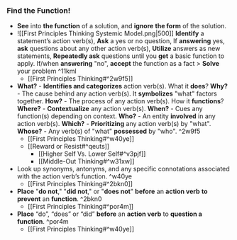 ### Find the Function!
-  **See** into **the function** of a solution, and **ignore** **the form** of the solution.
- ![[First Principles Thinking Systemic Model.png|500]]
	**Identify** a statement’s action verb(s), **Ask** a yes or no question,
	If **answering** yes, **ask** questions about any other action verb(s), **Utilize** answers as new statements, **Repeatedly ask** questions until you **get** a basic function to apply.
	If/when **answering** "no", **accept** the function as a fact > **Solve** your problem ^11kml
    - [[First Principles Thinking#^2w9f5]]
- **What?** - **Identifies and categorizes** action verb(s). What it **does**?
	**Why?** - The cause behind any action verb(s). It **symbolizes** "what" factors together.
	**How?** - The process of any action verb(s). How it **functions**?
	**Where?** - **Contextualize** any action verb(s).
	**When?** - Cues any function(s) depending on context.
	**Who?** - An entity **involved** in any action verb(s).
	**Which?** - **Prioritizing** any action verb(s) by "what".
	**Whose?** - Any verb(s) of "what" **possessed** by "who". ^2w9f5
	- [[First Principles Thinking#^w40ye]]
	- [[Reward or Resist#^qeuts]]
    	- [[Higher Self Vs. Lower Self#^v3pjf]]
    	- [[Middle-Out Thinking#^w31xw]]
- Look up synonyms, antonyms, and any specific connotations associated with the action verb’s function. ^w40ye
    - [[First Principles Thinking#^2bkn0]]
- **Place** "**do not**," "**did not**," or "**does not**" **before** an **action verb** **to prevent** an **function**. ^2bkn0
    - [[First Principles Thinking#^por4m]]
- **Place** “do”, “does” or “did” **before** an **action verb** to **question a function**. ^por4m
    - [[First Principles Thinking#^w40ye]]